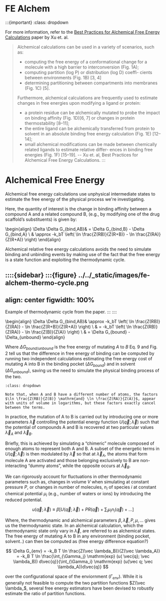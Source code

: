 # FE Alchem

:::{important}
:class: dropdown

For more information, refer to the
[Best Practices for Alchemical Free Energy Calculations](https://livecomsjournal.org/index.php/livecoms/article/view/v2i1e18378) paper by Xu et. al.

> Alchemical calculations can be used in a variety of scenarios, such as:
> * computing the free energy of a conformational change for a molecule with a high barrier to interconversion (Fig. 1A);
> * computing partition (log P) or distribution (log D) coeffi- cients between environments (Fig. 1B) [3, 4]
> * determining partitioning between compartments into membranes (Fig. 1C) [5].
>
> Furthermore, alchemical calculations are frequently used to estimate changes in free energies upon modifying a ligand or protein:
>
> * a protein residue can be alchemically mutated to probe the impact on binding affinity (Fig. 1D)[6, 7] or changes in protein thermostability [8–11];
> * the entire ligand can be alchemically transferred from protein to solvent in an absolute binding free energy calculation (Fig. 1E) [12–14];
> * small alchemical modifications can be made between chemically related ligands to estimate relative differ- ences in binding free energies (Fig. 1F) [15–19].
> -- Xu et. al, Best Practices for Alchemical Free Energy Calculations.
:::

# Alchemical Free Energy

Alchemical free energy calculations use unphysical intermediate states to estimate the free energy of the physical process we're investigating.

Here, the quantity of interest is the change in binding affinity between a compound A and a related compound B, (e.g., by modifying one of the drug scaffold’s substituents) is given by:

\begin{align}
\Delta \Delta G_{bind,AB}& = \Delta G_{bind,B} - \Delta G_{bind,A} \\
                         & \approx -k_bT \left( \ln \frac{Z(RB)}{Z(R+B)} - \ln \frac{Z(RA)}{Z(R+A)} \right)
\end{align}

Alchemical relative free energy calculations avoids the need to simulate binding and unbinding events by making use of the fact that the free energy is a state function and exploiting the thermodynamic cycle.

::::{sidebar}
:::{figure} ../../_static/images/fe-alchem-thermo-cycle.png
---
align: center
figwidth: 100%
---

Example of thermodynamic cycle from the paper. 
:::
::::

\begin{align}
\Delta \Delta G_{bind,AB}& \approx -k_bT \left( \ln \frac{Z(RB)}{Z(RA)} - \ln \frac{Z(R+B)}{Z(R+A)} \right) \\
                         & = -k_bT \left( \ln \frac{Z(RB)}{Z(RA)} - \ln \frac{Z(B)}{Z(A)} \right) \\
                         & = \Delta G_{bound} - \Delta_{unbound}
\end{align}

Where $\Delta G_{bound/unbound}$ is the free energy of mutating $A$ to $B$ Eq. 9 and Fig. 2 tell us that the difference in free energy of binding can be computed by running two independent calculations estimating the free energy cost of mutating A into B in the binding pocket ($\Delta G_{bound}$) and in solvent ($\Delta G_{unbound}$), saving us the need to simulate the physical binding process of the two.

```{note}
:class: dropdown

Note that, when A and B have a different number of atoms, the factors $\ln \frac{Z(RB)}{Z(B)} \mathrm{and} \ln \frac{Z(RA)}{Z(A)}$, appear with units of volume in logarithms, but these factors exactly cancel between the terms.
```

In practice, the mutation of A to B is carried out by introducing one or more parameters $\vec \lambda$ controlling the potential energy function $U(\vec q; \vec \lambda)$ such that the potential of compounds A and B is recovered at two particular values $\vec \lambda_A$ and  $\vec \lambda_B$. 

Briefly, this is achieved by simulating a “chimeric” molecule composed of enough atoms to represent both A and B. A subset of the energetic terms in $U(\vec q; \vec \lambda)$ is then modulated by $\vec \lambda$ so that at $\vec \lambda_A$, the atoms that form molecule A are activated and those belonging exclusively to B are non-interacting “dummy atoms”, while the opposite occurs at  $\vec \lambda_B$.

We can rigorously account for fluctuations in other thermodynamic parameters such as, changes in volume $V$ when simulating at constant pressure $P$, or changes in number of molecules, $n_i$ of species $i$ at constant chemical potential $\mu_i$ (e.g., number of waters or ions) by introducing the reduced potential.

$$
u(\vec q; \vec \lambda) \equiv \beta \left[ U(\vec q; \vec \lambda) + PR(\vec q) + \sum_{i} \mu_i n_i(\vec q) + ... \right]
$$

Where, the thermodynamic and alchemical parameters ${\beta , \vec \lambda, P, \mu, ...}$ gives us the thermodynamic state. In an alchemical calculation, which the thermodynamic state only vary in $\vec \lambda$, are referred to as alchemical states. The free energy of mutating A to B in any environment (binding pocket, solvent..) can then be computed as (free energy difference equation?)

$$
\Delta G_{env} = -k_B T \ln \frac{Z(\vec \lambda_B)}{Z(\vec \lambda_A)} = -k_B T \ln \frac{\int_{\Gamma_j} \mathrm{exp} (u( \vec{q}; \vec \lambda_B)) d\vec{q}}{\int_{\Gamma_i} \mathrm{exp} (u(\vec q; \vec \lambda_A))d\vec{q}} 
$$

over the configurational space of the enviornment ($\Gamma_{env}$). While it is generally not feasible to compute the two partition functions $Z(\vec \lambda_$, several free energy estimators have been devised to robustly estimate the ratio of partition functions.

